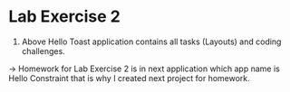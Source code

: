 # Lab Exercise 2
<p><ol><li>Above Hello Toast application contains all tasks (Layouts) and coding challenges.</li></ol></p>
-> Homework for Lab Exercise 2 is in next application which app name is Hello Constraint that is why I created next project for homework.
